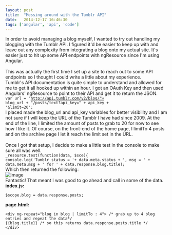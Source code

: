 ```yaml
---
layout: post
title:  "Messing around with the Tumblr API"
date:   2014-12-17 16:46:30
tags: ['angular', 'api', 'code']
---
```



In order to avoid managing a blog myself, I wanted to try out handling my blogging with the Tumblr API. I figured it'd be easier to keep up with and leave out any complexity from integrating a blog onto my actual site. It's easier just to hit up some API endpoints with ngResource since I'm using Angular.<br />
<br />
This was actually the first time I set up a site to reach out to some API endpoints so I thought I could write a little about my experience.<br />
Tumblr's API documentation is quite simple to understand and allowed for me to get it all hooked up within an hour. I got an OAuth Key and then used Angulars' ngResource to point to their API and get it to return the JSON.<br />
<code>var url = "http://api.tumblr.com/v2/blog/"+ blog_url + "/posts/text?api_key=" + api_key + '&amp;limit=20';</code><br />
I placed made the blog_url and api_key variables for better visibility and I am not sure if I will keep the URL of the Tumblr I have had since 2009. At the end of the line, I limited the amount of posts to grab to 20 for now to see how I like it. Of course, on the front-end of the home page, I limitTo 4 posts and on the archive page I let it reach the limit set in the URL.<br />
<br />
Once I got that setup, I decide to make a little test in the console to make sure all was well.<br />
<code>_resource.test(function(data, $sce){ console.log('Tumblr status = '+ data.meta.status + ', msg = ' + data.meta.msg + ' for ' + data.response.blog.title);</code><br />
Which then returned the following:<br />
<img alt="image" src="https://31.media.tumblr.com/a0eb63c50643de3c12acdd599b86d9fe/tumblr_inline_ngl2qsOSMD1qzntgb.png" /><br />
Fantastic! That meant I was good to go ahead and call in some of the data.<br />
<strong>index.js:</strong><br />
<pre><code class="language-javascript">$scope.blog = data.response.posts;</code></pre>
<strong>page.html:</strong><br />
<pre><code class="language-javascript">&lt;div ng-repeat="blog in blog | limitTo : 4"&gt; /* grab up to 4 blog entries and repeat the data*/<br />{{blog.title}} /* so this returns data.response.posts.title */<br />&lt;/div&gt;</code></pre>
